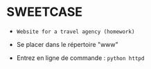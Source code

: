 # SWEETCASE

- ``Website for a travel agency (homework)``


- Se placer dans le répertoire "www"

- Entrez en ligne de commande : ```python httpd```
